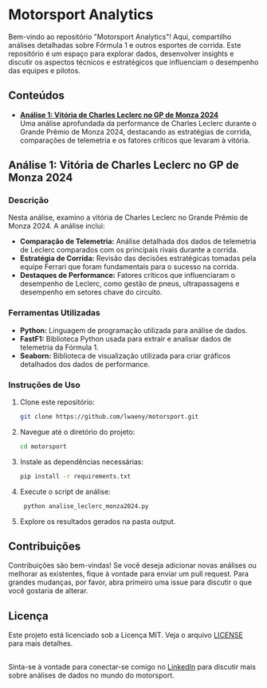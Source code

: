 # Motorsport Analytics

Bem-vindo ao repositório "Motorsport Analytics"! Aqui, compartilho análises detalhadas sobre Fórmula 1 e outros esportes de corrida. Este repositório é um espaço para explorar dados, desenvolver insights e discutir os aspectos técnicos e estratégicos que influenciam o desempenho das equipes e pilotos.

## Conteúdos

- **[Análise 1: Vitória de Charles Leclerc no GP de Monza 2024](#analise-1-vitoria-de-charles-leclerc-no-gp-de-monza-2024)**  
  Uma análise aprofundada da performance de Charles Leclerc durante o Grande Prêmio de Monza 2024, destacando as estratégias de corrida, comparações de telemetria e os fatores críticos que levaram à vitória.

## Análise 1: Vitória de Charles Leclerc no GP de Monza 2024

### Descrição

Nesta análise, examino a vitória de Charles Leclerc no Grande Prêmio de Monza 2024. A análise inclui:

- **Comparação de Telemetria:** Análise detalhada dos dados de telemetria de Leclerc comparados com os principais rivais durante a corrida.
- **Estratégia de Corrida:** Revisão das decisões estratégicas tomadas pela equipe Ferrari que foram fundamentais para o sucesso na corrida.
- **Destaques de Performance:** Fatores críticos que influenciaram o desempenho de Leclerc, como gestão de pneus, ultrapassagens e desempenho em setores chave do circuito.

### Ferramentas Utilizadas

- **Python:** Linguagem de programação utilizada para análise de dados.
- **FastF1:** Biblioteca Python usada para extrair e analisar dados de telemetria da Fórmula 1.
- **Seaborn:** Biblioteca de visualização utilizada para criar gráficos detalhados dos dados de performance.


### Instruções de Uso

1. Clone este repositório:  
   ```bash
   git clone https://github.com/lwaeny/motorsport.git

2. Navegue até o diretório do projeto:
   ```bash
   cd motorsport

3. Instale as dependências necessárias:
   ```bash
   pip install -r requirements.txt

4. Execute o script de análise:
   ```bash
    python analise_leclerc_monza2024.py

5. Explore os resultados gerados na pasta output.

## Contribuições

Contribuições são bem-vindas! Se você deseja adicionar novas análises ou melhorar as existentes, fique à vontade para enviar um pull request. Para grandes mudanças, por favor, abra primeiro uma issue para discutir o que você gostaria de alterar.

## Licença

Este projeto está licenciado sob a Licença MIT. Veja o arquivo [LICENSE](LICENSE) para mais detalhes.

##

Sinta-se à vontade para conectar-se comigo no [LinkedIn](https://www.linkedin.com/in/lukaswaeny) para discutir mais sobre análises de dados no mundo do motorsport.

